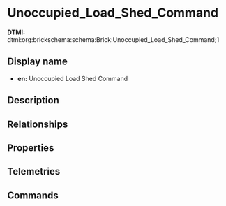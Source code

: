 # Unoccupied_Load_Shed_Command
**DTMI:** dtmi:org:brickschema:schema:Brick:Unoccupied_Load_Shed_Command;1
## Display name
- **en:** Unoccupied Load Shed Command
## Description
## Relationships
## Properties
## Telemetries
## Commands
